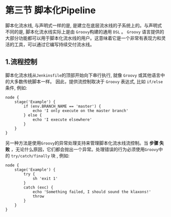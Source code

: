 # **第三节 脚本化Pipeline**

脚本化流水线, 与声明式一样的是, 是建立在底层流水线的子系统上的。与声明式不同的是, 脚本化流水线实际上是由 `Groovy`构建的通用 `DSL` 。 `Groovy` 语言提供的大部分功能都可以用于脚本化流水线的用户。这意味着它是一个非常有表现力和灵活的工具，可以通过它编写持续交付流水线。

## 1.流程控制

脚本化流水线从`Jenkinsfile`的顶部开始向下串行执行, 就像 `Groovy` 或其他语言中的大多数传统脚本一样。 因此，提供流控制取决于 `Groovy` 表达式, 比如 `if/else` 条件, 例如:

```
node {
    stage('Example') {
        if (env.BRANCH_NAME == 'master') {
            echo 'I only execute on the master branch'
        } else {
            echo 'I execute elsewhere'
        }
    }
}
```

另一种方法是使用`Groovy`的异常处理支持来管理脚本化流水线流控制。当 **步骤 失败** ，无论什么原因，它们都会抛出一个异常。处理错误的行为必须使用`Groovy`中的 `try/catch/finally` 块 , 例如:

```
node {
    stage('Example') {
        try {
            sh 'exit 1'
        }
        catch (exc) {
            echo 'Something failed, I should sound the klaxons!'
            throw
        }
    }
}
```